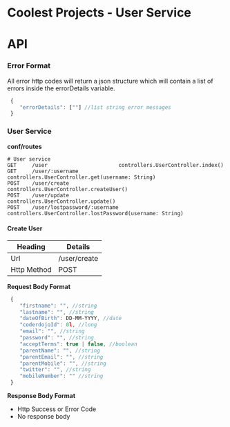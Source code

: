 Coolest Projects - User Service
=================================

# API

### Error Format

All error http codes will return a json structure which will contain a list of errors inside the errorDetails variable.

````javascript
 {
 	"errorDetails": [""] //list string error messages
 }
````

### User Service

__conf/routes__
````
# User service
GET     /user                       controllers.UserController.index()
GET     /user/:username             controllers.UserController.get(username: String)
POST    /user/create                controllers.UserController.createUser()
POST    /user/update                controllers.UserController.update()
POST    /user/lostpassword/:username           controllers.UserController.lostPassword(username: String)
````

#### Create User

| Heading | Details |
|------|------ |
| Url | /user/create |
| Http Method | POST |

__Request Body Format__

````javascript
 {
 	"firstname": "", //string
 	"lastname": "", //string
 	"dateOfBirth": DD-MM-YYYY, //date
 	"coderdojoId": 0l, //long
 	"email": "", //string
 	"password": "", //string
 	"acceptTerms": true | false, //boolean
 	"parentName": "", //string
    "parentEmail": "", //string
    "parentMobile": "", //string
    "twitter": "", //string
    "mobileNumber": "" //string
 }
````

__Response Body Format__

* Http Success or Error Code
* No response body
